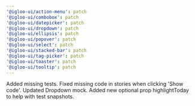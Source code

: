 ```yaml
---
'@igloo-ui/action-menu': patch
'@igloo-ui/combobox': patch
'@igloo-ui/datepicker': patch
'@igloo-ui/dropdown': patch
'@igloo-ui/ellipsis': patch
'@igloo-ui/popover': patch
'@igloo-ui/select': patch
'@igloo-ui/stacked-bar': patch
'@igloo-ui/tag-picker': patch
'@igloo-ui/toaster': patch
'@igloo-ui/tooltip': patch
---
```


Added missing tests. Fixed missing code in stories when clicking 'Show code'. Updated Dropdown mock. Added new optional prop highlightToday to help with test snapshots.
